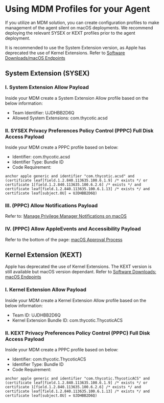 [title]: # (Using MDM Profiles)
[tags]: # (macOS,agents)
[priority]: # (6)

# Using MDM Profiles for your Agent

If you utilize an MDM solution, you can create configuration profiles to make management of the agent silent on macOS deployments. We recommend deploying the relevant SYSEX or KEXT profiles prior to the agent deployment.

It is recommended to use the System Extension version, as Apple has deprecated the use of Kernel Extensions. Refer to [Software Downloads/macOS Endpoints](../../install/sw-downloads.md)

## System Extension (SYSEX)

### I. System Extension Allow Payload

Inside your MDM create a System Extension Allow profile based on the below information:

* Team Identifier: UJDHBB2D6Q
* Allowed System Extensions: com.thycotic.acsd

### II. SYSEX Privacy Preferences Policy Control (PPPC) Full Disk Access Payload

Inside your MDM create a PPPC profile based on below:

* Identifier: com.thycotic.acsd
* Identifier Type: Bundle ID
* Code Requirement:

```text
anchor apple generic and identifier "com.thycotic.acsd" and (certificate leaf[field.1.2.840.113635.100.6.1.9] /* exists */ or certificate 1[field.1.2.840.113635.100.6.2.6] /* exists */ and certificate leaf[field.1.2.840.113635.100.6.1.13] /* exists */ and certificate leaf[subject.OU] = UJDHBB2D6Q)
```

### III. (PPPC) Allow Notifications Payload

Refer to: [Manage Privilege Manager Notifications on macOS](../../ui/alert/macOS-notify-mgtm.md)

### IV. (PPPC) Allow AppleEvents and Accessibility Payload

Refer to the bottom of the page: [macOS Approval Process](../../computer-groups/macOS/examples/approval.md)

## Kernel Extension (KEXT)

Apple has deprecated the use of Kernel Extensions. The KEXT version is still available but macOS version dependant. Refer to [Software Downloads: macOS Endpoints](../../install/sw-downloads.md#macos_endpoints)

### I.  Kernel Extension Allow Payload

Inside your MDM create a Kernel Extension Allow profile based on the below information:

* Team ID: UJDHBB2D6Q
* Kernel Extension Bundle ID: com.thycotic.ThycoticACS

### II. KEXT Privacy Preferences Policy Control (PPPC) Full Disk Access Payload

Inside your MDM create a PPPC profile based on below:

* Identifier: com.thycotic.ThycoticACS
* Identifier Type: Bundle ID
* Code Requirement:

```text
anchor apple generic and identifier "com.thycotic.ThycoticACS" and (certificate leaf[field.1.2.840.113635.100.6.1.9] /* exists */ or certificate 1[field.1.2.840.113635.100.6.2.6] /* exists */ and certificate leaf[field.1.2.840.113635.100.6.1.13] /* exists */ and certificate leaf[subject.OU] = UJDHBB2D6Q)
```
